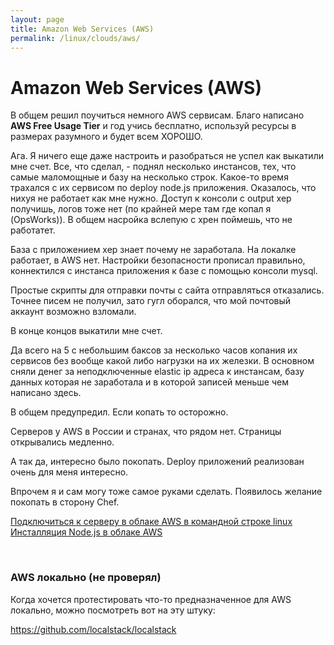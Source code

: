 ```yaml
---
layout: page
title: Amazon Web Services (AWS)
permalink: /linux/clouds/aws/
---
```


# Amazon Web Services (AWS)

В общем решил поучиться немного AWS сервисам. Благо написано **AWS Free Usage Tier** и год учись бесплатно, используй ресурсы в размерах разумного и будет всем ХОРОШО.

Ага. Я ничего еще даже настроить и разобраться не успел как выкатили мне счет. Все, что сделал, - поднял несколько инстансов, тех, что самые маломощные и базу на несколько строк. Какое-то время трахался с их сервисом по deploy node.js приложения. Оказалось, что нихуя не работает как мне нужно. Доступ к консоли с output хер получишь, логов тоже нет (по крайней мере там где копал я (OpsWorks)). В общем насройка вслепую с хрен поймешь, что не работатет.

База с приложением хер знает почему не заработала. На локалке работает, в AWS нет. Настройки безопасности прописал правильно, коннектился с инстанса приложения к базе с помощью консоли mysql.

Простые скрипты для отправки почты с сайта отправляться отказались. Точнее писем не получил, зато гугл оборался, что мой почтовый аккаунт возможно взломали.

В конце концов выкатили мне счет.

Да всего на 5 с небольшим баксов за несколько часов копания их сервисов без вообще какой либо нагрузки на их железки. В основном сняли денег за неподключенные elastic ip адреса к инстансам, базу данных которая не заработала и в которой записей меньше чем написано здесь.

В общем предупредил. Если копать то осторожно.

Серверов у AWS в России и странах, что рядом нет. Страницы открывались медленно.

А так да, интересно было покопать. Deploy приложений реализован очень для меня интересно.

Впрочем я и сам могу тоже самое руками сделать. Появилось желание покопать в сторону Chef.

[Подключиться к серверу в облаке AWS в командной строке linux](/linux/clouds/aws/connect-to-server/)  
[Инсталляция Node.js в облаке AWS](/linux/clouds/aws/nodejs-server/)

<br/>

### AWS локально (не проверял)

Когда хочется протестировать что-то предназначенное для AWS локально, можно посмотреть вот на эту штуку:

https://github.com/localstack/localstack
